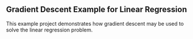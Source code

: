 ## Gradient Descent Example for Linear Regression
This example project demonstrates how gradient descent may be used to solve the linear regression problem.